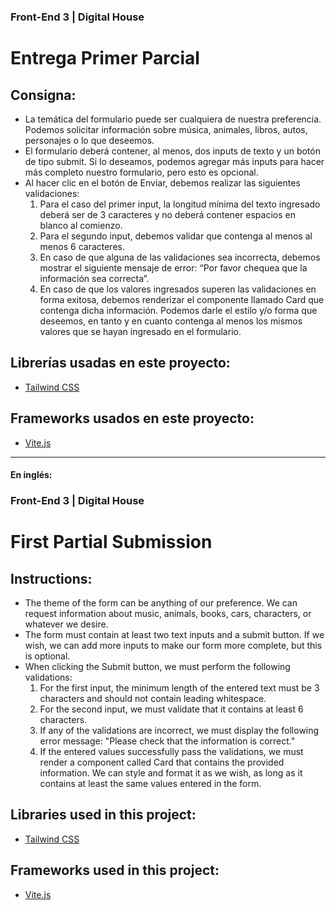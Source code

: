 ### Front-End 3 | Digital House
# Entrega Primer Parcial

## Consigna:

- La temática del formulario puede ser cualquiera de nuestra preferencia. Podemos solicitar información sobre música, animales, libros, autos, personajes o lo que deseemos.
- El formulario deberá contener, al menos, dos inputs de texto y un botón de tipo submit. Si lo deseamos, podemos agregar más inputs para hacer más completo nuestro formulario, pero esto es opcional.
- Al hacer clic en el botón de Enviar, debemos realizar las siguientes validaciones:
    1. Para el caso del primer input, la longitud mínima del texto ingresado deberá ser de 3 caracteres y no deberá contener espacios en blanco al comienzo.
    2. Para el segundo input, debemos validar que contenga al menos al menos 6 caracteres.
    3. En caso de que alguna de las validaciones sea incorrecta, debemos mostrar el siguiente mensaje de error:  “Por favor chequea que la información sea correcta”.
    4. En caso de que los valores ingresados superen las validaciones en forma exitosa, debemos renderizar el componente llamado Card que contenga dicha información. Podemos darle el estilo y/o forma que deseemos, en tanto y en cuanto contenga al menos los mismos valores que se hayan ingresado en el formulario.

## Librerías usadas en este proyecto:

- [Tailwind CSS](https://tailwindcss.com/docs/guides/vite)

## Frameworks usados en este proyecto:

- [Vite.js](https://vitejs.dev/)

---

#### En inglés:
### Front-End 3 | Digital House
# First Partial Submission

## Instructions:

- The theme of the form can be anything of our preference. We can request information about music, animals, books, cars, characters, or whatever we desire.
- The form must contain at least two text inputs and a submit button. If we wish, we can add more inputs to make our form more complete, but this is optional.
- When clicking the Submit button, we must perform the following validations:
  1. For the first input, the minimum length of the entered text must be 3 characters and should not contain leading whitespace.
  2. For the second input, we must validate that it contains at least 6 characters.
  3. If any of the validations are incorrect, we must display the following error message: "Please check that the information is correct."
  4. If the entered values successfully pass the validations, we must render a component called Card that contains the provided information. We can style and format it as we wish, as long as it contains at least the same values entered in the form.

## Libraries used in this project:

- [Tailwind CSS](https://tailwindcss.com/docs/guides/vite)

## Frameworks used in this project:

- [Vite.js](https://vitejs.dev/)